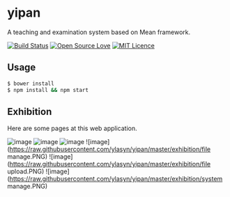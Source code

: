 # yipan
A teaching and examination system based on Mean framework.  

[![Build Status](https://travis-ci.org/boennemann/badges.svg?branch=master)](https://github.com/ylasyn/yixan)
[![Open Source Love](https://badges.frapsoft.com/os/v1/open-source.svg?v=102)](https://github.com/ylasyn/yixan)
[![MIT Licence](https://badges.frapsoft.com/os/mit/mit.svg?v=102)](https://opensource.org/licenses/mit-license.php)

## Usage

```bash
$ bower install
$ npm install && npm start
```

## Exhibition

Here are some pages at this web application.

![image](https://raw.githubusercontent.com/ylasyn/yipan/master/exhibition/sign.PNG)
![image](https://raw.githubusercontent.com/ylasyn/yipan/master/exhibition/examation.PNG)
![image](https://raw.githubusercontent.com/ylasyn/yipan/master/exhibition/marking.PNG)
![image](https://raw.githubusercontent.com/ylasyn/yipan/master/exhibition/file manage.PNG)
![image](https://raw.githubusercontent.com/ylasyn/yipan/master/exhibition/file upload.PNG)
![image](https://raw.githubusercontent.com/ylasyn/yipan/master/exhibition/system manage.PNG)
